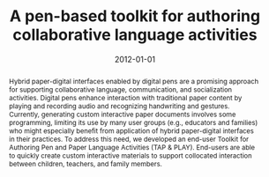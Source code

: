 ---
# Documentation: https://wowchemy.com/docs/managing-content/

title: A pen-based toolkit for authoring collaborative language activities
subtitle: ''
summary: '<b>CSCW 2012</b><br/>Pen-based toolkit enables educators to create collaborative language-learning exercises by combining paper worksheets with digital pens, automatically syncing handwritten responses to shared tablets. Instructors define prompts on paper; student answers are captured digitally for group review, fostering interactive peer feedback. Usability tests show increased engagement and seamless transition between analog and digital environments.'
authors:
- Anne Marie Piper
- Nadir Weibel
- James D Hollan
doi: 10.1145/2141512.2141597
tags: []
categories: []
date: '2012-01-01'
lastmod: 2021-09-23T15:50:34-07:00
featured: false
draft: false

# Featured image
# To use, add an image named `featured.jpg/png` to your page's folder.
# Focal points: Smart, Center, TopLeft, Top, TopRight, Left, Right, BottomLeft, Bottom, BottomRight.
image:
  caption: ''
  focal_point: ''
  preview_only: false

# Projects (optional).
#   Associate this post with one or more of your projects.
#   Simply enter your project's folder or file name without extension.
#   E.g. `projects = ["internal-project"]` references `content/project/deep-learning/index.md`.
#   Otherwise, set `projects = []`.
projects: []
publishDate: '2021-09-23T22:50:33.950875Z'
publication_types:
- '1'
abstract: 'Hybrid paper-digital interfaces enabled by digital pens are a promising approach for supporting collaborative language, communication, and socialization activities. Digital pens enhance interaction with traditional paper content by playing and recording audio and recognizing handwriting and gestures. Currently, generating custom interactive paper documents involves some programming, limiting its use by many user groups (e.g., educators and families) who might especially benefit from application of hybrid paper-digital interfaces in their practices. To address this need, we developed an end-user Toolkit for Authoring Pen and Paper Language Activities (TAP & PLAY). End-users are able to quickly create custom interactive materials to support collocated interaction between children, teachers, and family members.'
publication: '*Proceedings of the ACM 2012 Conference on Computer Supported Cooperative
  Work Companion*'
---